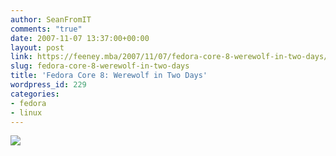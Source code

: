 ```yaml
---
author: SeanFromIT
comments: "true"
date: 2007-11-07 13:37:00+00:00
layout: post
link: https://feeney.mba/2007/11/07/fedora-core-8-werewolf-in-two-days/
slug: fedora-core-8-werewolf-in-two-days
title: 'Fedora Core 8: Werewolf in Two Days'
wordpress_id: 229
categories:
- fedora
- linux
---
```


[![](http://fedoraproject.org/images/counter/2.png)](http://fedoraproject.org/)
